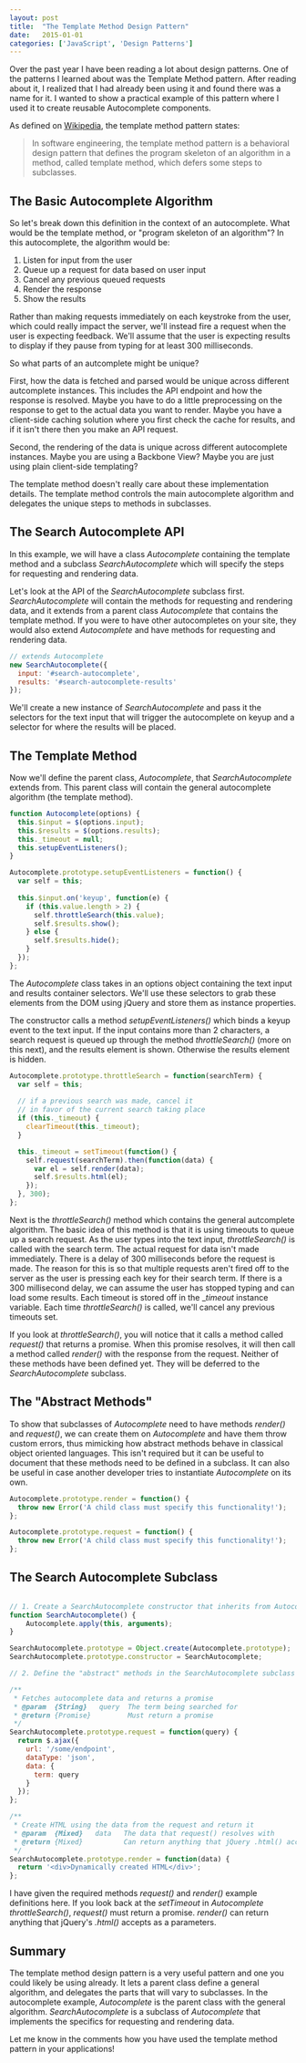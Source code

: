 ```yaml
---
layout: post
title:  "The Template Method Design Pattern"
date:   2015-01-01
categories: ['JavaScript', 'Design Patterns']
---
```


Over the past year I have been reading a lot about design patterns. One of the patterns I learned about was the Template Method pattern. After reading about it, I realized that I had already been using it and found there was a name for it. I wanted to show a practical example of this pattern where I used it to create reusable Autocomplete components. 

As defined on [Wikipedia](http://en.wikipedia.org/wiki/Template_method_pattern), the template method pattern states:


> In software engineering, the template method pattern is a behavioral design pattern that defines the program skeleton of an algorithm in a method, called template method, which defers some steps to subclasses.

## The Basic Autocomplete Algorithm

So let's break down this definition in the context of an autocomplete. What would be the template method, or "program skeleton of an algorithm"? In this autocomplete, the algorithm would be:

1. Listen for input from the user
2. Queue up a request for data based on user input
3. Cancel any previous queued requests
4. Render the response
5. Show the results

Rather than making requests immediately on each keystroke from the user, which could really impact the server, we'll instead fire a request when the user is expecting feedback. We'll assume that the user is expecting results to display if they pause from typing for at least 300 milliseconds.


So what parts of an autcomplete might be unique? 

First, how the data is fetched and parsed would be unique across different autcomplete instances. This includes the API endpoint and how the response is resolved. Maybe you have to do a little preprocessing on the response to get to the actual data you want to render. Maybe you have a client-side caching solution where you first check the cache for results, and if it isn't there then you make an API request. 

Second, the rendering of the data is unique across different autocomplete instances. Maybe you are using a Backbone View? Maybe you are just using plain client-side templating? 

The template method doesn't really care about these implementation details. The template method controls the main autocomplete algorithm and delegates the unique steps to methods in subclasses.

## The Search Autocomplete API

In this example, we will have a class _Autocomplete_ containing the template method and a subclass _SearchAutocomplete_ which will specify the steps for requesting and rendering data.

Let's look at the API of the _SearchAutocomplete_ subclass first. _SearchAutocomplete_ will contain the methods for requesting and rendering data, and it extends from a parent class _Autocomplete_ that contains the template method. If you were to have other autocompletes on your site, they would also extend _Autocomplete_ and have methods for requesting and rendering data.

```js
// extends Autocomplete
new SearchAutocomplete({
  input: '#search-autocomplete',
  results: '#search-autocomplete-results'
});
```

We'll create a new instance of _SearchAutocomplete_ and pass it the selectors for the text input that will trigger the autocomplete on keyup and a selector for where the results will be placed.

## The Template Method

Now we'll define the parent class, _Autocomplete_, that _SearchAutocomplete_ extends from. This parent class will contain the general autocomplete algorithm (the template method).

```js
function Autocomplete(options) {
  this.$input = $(options.input);
  this.$results = $(options.results);
  this._timeout = null;
  this.setupEventListeners();
}

Autocomplete.prototype.setupEventListeners = function() {
  var self = this;
  
  this.$input.on('keyup', function(e) {
    if (this.value.length > 2) {
      self.throttleSearch(this.value);
      self.$results.show();
    } else {
   	  self.$results.hide();
    }
  });
};
```

The _Autocomplete_ class takes in an options object containing the text input and results container selectors. We'll use these selectors to grab these elements from the DOM using jQuery and store them as instance properties.

The constructor calls a method _setupEventListeners()_ which binds a keyup event to the text input. If the input contains more than 2 characters, a search request is queued up through the method _throttleSearch()_ (more on this next), and the results element is shown. Otherwise the results element is hidden.

```js
Autocomplete.prototype.throttleSearch = function(searchTerm) {
  var self = this;
  
  // if a previous search was made, cancel it 
  // in favor of the current search taking place
  if (this._timeout) {
    clearTimeout(this._timeout);
  }

  this._timeout = setTimeout(function() {
  	self.request(searchTerm).then(function(data) {
      var el = self.render(data);
      self.$results.html(el);
    });
  }, 300);
};
```

Next is the _throttleSearch()_ method which contains the general autcomplete algorithm. The basic idea of this method is that it is using timeouts to queue up a search request. As the user types into the text input, _throttleSearch()_ is called with the search term. The actual request for data isn't made immediately. There is a delay of 300 milliseconds before the request is made. The reason for this is so that multiple requests aren't fired off to the server as the user is pressing each key for their search term. If there is a 300 millisecond delay, we can assume the user has stopped typing and can load some results. Each timeout is stored off in the __timeout_ instance variable. Each time _throttleSearch()_ is called, we'll cancel any previous timeouts set.

If you look at _throttleSearch()_, you will notice that it calls a method called _request()_ that returns a promise. When this promise resolves, it will then call a method called _render()_ with the response from the request. Neither of these methods have been defined yet. They will be deferred to the _SearchAutocomplete_ subclass.


## The "Abstract Methods"

To show that subclasses of _Autocomplete_ need to have methods _render()_ and _request()_, we can create them on _Autocomplete_ and have them throw custom errors, thus mimicking how abstract methods behave in classical object oriented languages. This isn't required but it can be useful to document that these methods need to be defined in a subclass. It can also be useful in case another developer tries to instantiate _Autocomplete_ on its own.

```js
Autocomplete.prototype.render = function() {
  throw new Error('A child class must specify this functionality!');
};

Autocomplete.prototype.request = function() {
  throw new Error('A child class must specify this functionality!');
};
```

## The Search Autocomplete Subclass



```js

// 1. Create a SearchAutocomplete constructor that inherits from Autocomplete
function SearchAutocomplete() {
	Autocomplete.apply(this, arguments);
}

SearchAutocomplete.prototype = Object.create(Autocomplete.prototype);
SearchAutocomplete.prototype.constructor = SearchAutocomplete;

// 2. Define the "abstract" methods in the SearchAutocomplete subclass

/**
 * Fetches autocomplete data and returns a promise
 * @param  {String}   query  The term being searched for
 * @return {Promise}         Must return a promise
 */
SearchAutocomplete.prototype.request = function(query) {
  return $.ajax({
    url: '/some/endpoint',
    dataType: 'json',
    data: {
      term: query
    }
  });
};

/**
 * Create HTML using the data from the request and return it
 * @param  {Mixed}   data   The data that request() resolves with
 * @return {Mixed}          Can return anything that jQuery .html() accepts as a parameter
 */
SearchAutocomplete.prototype.render = function(data) {
  return '<div>Dynamically created HTML</div>';
};
```

I have given the required methods _request()_ and _render()_ example definitions here. If you look back at the _setTimeout_ in _Autocomplete_ _throttleSearch()_, _request()_ must return a promise. _render()_ can return anything that jQuery's _.html()_ accepts as a parameters.

## Summary

The template method design pattern is a very useful pattern and one you could likely be using already. It lets a parent class define a general algorithm, and delegates the parts that will vary to subclasses. In the autocomplete example, _Autocomplete_ is the parent class with the general algorithm. _SearchAutocomplete_ is a subclass of _Autocomplete_ that implements the specifics for requesting and rendering data.

Let me know in the comments how you have used the template method pattern in your applications!

